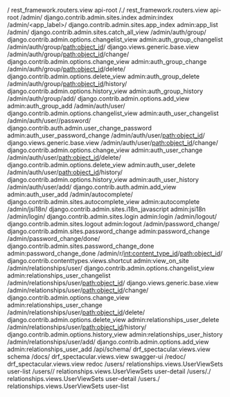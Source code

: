 /       rest_framework.routers.view     api-root
/\.<format>/    rest_framework.routers.view     api-root
/admin/ django.contrib.admin.sites.index        admin:index
/admin/<app_label>/     django.contrib.admin.sites.app_index    admin:app_list
/admin/<url>    django.contrib.admin.sites.catch_all_view
/admin/auth/group/      django.contrib.admin.options.changelist_view    admin:auth_group_changelist
/admin/auth/group/<path:object_id>/     django.views.generic.base.view
/admin/auth/group/<path:object_id>/change/      django.contrib.admin.options.change_view        admin:auth_group_change
/admin/auth/group/<path:object_id>/delete/      django.contrib.admin.options.delete_view        admin:auth_group_delete
/admin/auth/group/<path:object_id>/history/     django.contrib.admin.options.history_view       admin:auth_group_history
/admin/auth/group/add/  django.contrib.admin.options.add_view   admin:auth_group_add
/admin/auth/user/       django.contrib.admin.options.changelist_view    admin:auth_user_changelist
/admin/auth/user/<id>/password/ django.contrib.auth.admin.user_change_password  admin:auth_user_password_change
/admin/auth/user/<path:object_id>/      django.views.generic.base.view
/admin/auth/user/<path:object_id>/change/       django.contrib.admin.options.change_view        admin:auth_user_change
/admin/auth/user/<path:object_id>/delete/       django.contrib.admin.options.delete_view        admin:auth_user_delete
/admin/auth/user/<path:object_id>/history/      django.contrib.admin.options.history_view       admin:auth_user_history
/admin/auth/user/add/   django.contrib.auth.admin.add_view      admin:auth_user_add
/admin/autocomplete/    django.contrib.admin.sites.autocomplete_view    admin:autocomplete
/admin/jsi18n/  django.contrib.admin.sites.i18n_javascript      admin:jsi18n
/admin/login/   django.contrib.admin.sites.login        admin:login
/admin/logout/  django.contrib.admin.sites.logout       admin:logout
/admin/password_change/ django.contrib.admin.sites.password_change      admin:password_change
/admin/password_change/done/    django.contrib.admin.sites.password_change_done admin:password_change_done
/admin/r/<int:content_type_id>/<path:object_id>/        django.contrib.contenttypes.views.shortcut      admin:view_on_site
/admin/relationships/user/      django.contrib.admin.options.changelist_view    admin:relationships_user_changelist
/admin/relationships/user/<path:object_id>/     django.views.generic.base.view
/admin/relationships/user/<path:object_id>/change/      django.contrib.admin.options.change_view        admin:relationships_user_change
/admin/relationships/user/<path:object_id>/delete/      django.contrib.admin.options.delete_view        admin:relationships_user_delete
/admin/relationships/user/<path:object_id>/history/     django.contrib.admin.options.history_view       admin:relationships_user_history
/admin/relationships/user/add/  django.contrib.admin.options.add_view   admin:relationships_user_add
/api/schema/    drf_spectacular.views.view      schema
/docs/  drf_spectacular.views.view      swagger-ui
/redoc/ drf_spectacular.views.view      redoc
/users/ relationships.views.UserViewSets        user-list
/users/<pk>/    relationships.views.UserViewSets        user-detail
/users/<pk>\.<format>/  relationships.views.UserViewSets        user-detail
/users\.<format>/       relationships.views.UserViewSets        user-list

